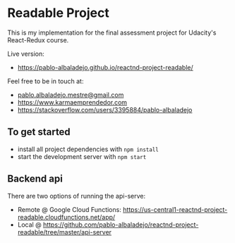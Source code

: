 # Readable Project

This is my implementation for the final assessment project for Udacity's React-Redux course.

Live version:
* https://pablo-albaladejo.github.io/reactnd-project-readable/


Feel free to be in touch at:
* pablo.albaladejo.mestre@gmail.com
* https://www.karmaemprendedor.com
* https://stackoverflow.com/users/3395884/pablo-albaladejo

## To get started

* install all project dependencies with `npm install`
* start the development server with `npm start`

## Backend api
There are two options of running the api-serve:
* Remote @ Google Cloud Functions: https://us-central1-reactnd-project-readable.cloudfunctions.net/app/
* Local @ https://github.com/pablo-albaladejo/reactnd-project-readable/tree/master/api-server
